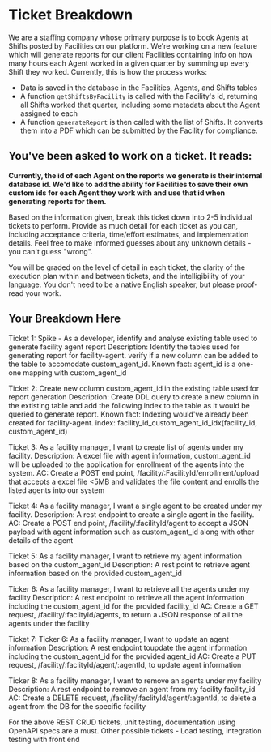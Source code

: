 # Ticket Breakdown
We are a staffing company whose primary purpose is to book Agents at Shifts posted by Facilities on our platform. We're working on a new feature which will generate reports for our client Facilities containing info on how many hours each Agent worked in a given quarter by summing up every Shift they worked. Currently, this is how the process works:

- Data is saved in the database in the Facilities, Agents, and Shifts tables
- A function `getShiftsByFacility` is called with the Facility's id, returning all Shifts worked that quarter, including some metadata about the Agent assigned to each
- A function `generateReport` is then called with the list of Shifts. It converts them into a PDF which can be submitted by the Facility for compliance.

## You've been asked to work on a ticket. It reads:

**Currently, the id of each Agent on the reports we generate is their internal database id. We'd like to add the ability for Facilities to save their own custom ids for each Agent they work with and use that id when generating reports for them.**


Based on the information given, break this ticket down into 2-5 individual tickets to perform. Provide as much detail for each ticket as you can, including acceptance criteria, time/effort estimates, and implementation details. Feel free to make informed guesses about any unknown details - you can't guess "wrong".


You will be graded on the level of detail in each ticket, the clarity of the execution plan within and between tickets, and the intelligibility of your language. You don't need to be a native English speaker, but please proof-read your work.

## Your Breakdown Here

Ticket 1: Spike - As a developer, identify and analyse existing table used to generate facility agent report Description: Identify the tables used for generating report for facility-agent. verify if a new column can be added to the table to accomodate custom_agent_id. Known fact: agent_id is a one-one mapping with custom_agent_id

Ticket 2: Create new column custom_agent_id in the existing table used for report generation Description: Create DDL query to create a new column in the extisting table and add the following index to the table as it would be queried to generate report. Known fact: Indexing would've already been created for facility-agent. index: facility_id_custom_agent_id_idx(facility_id, custom_agent_id)

Ticket 3: As a facility manager, I want to create list of agents under my facility. Description: A excel file with agent information, custom_agent_id will be uploaded to the application for enrollment of the agents into the system. AC: Create a POST end point, /facility/:FacilityId/enrollment/upload that accepts a excel file <5MB and validates the file content and enrolls the listed agents into our system

Ticket 4: As a facility manager, I want a single agent to be created under my facility. Description: A rest endpoint to create a single agent in the facility. AC: Create a POST end point, /facility/:facilityId/agent to accept a JSON payload with agent information such as custom_agent_id along with other details of the agent

Ticket 5: As a facility manager, I want to retrieve my agent information based on the custom_agent_id Description: A rest point to retrieve agent information based on the provided custom_agent_id

Ticker 6: As a facility manager, I want to retrieve all the agents under my facility Description: A rest endpoint to retrieve all the agent information including the custom_agent_id for the provided facility_id AC: Create a GET request, /facility/:faclityId/agents, to return a JSON response of all the agents under the facility

Ticket 7: Ticker 6: As a facility manager, I want to update an agent information Description: A rest endpoint toupdate the agent information including the custom_agent_id for the provided agent_id AC: Create a PUT request, /facility/:faclityId/agent/:agentId, to update agent information

Ticker 8: As a facility manager, I want to remove an agents under my facility Description: A rest endpoint to remove an agent from my facility facility_id AC: Create a DELETE request, /facility/:faclityId/agent/:agentId, to delete a agent from the DB for the specific facility

For the above REST CRUD tickets, unit testing, documentation using OpenAPI specs are a must. Other possible tickets - Load testing, integration testing with front end